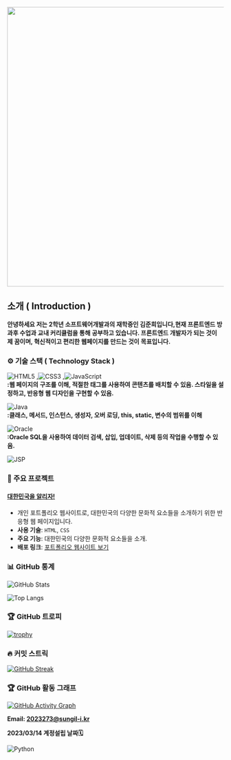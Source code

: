 

<p align="center">

<img src="https://github.com/user-attachments/assets/4f8185fc-2218-4057-ac3b-0fb54063a617"  width="650" />

</p>


<h2>소개 ( Introduction )</h2>

**안녕하세요 저는 2학년 소프트웨어개발과의 재학중인 김준희입니다,현재 프론트엔드 방과후 수업과 교내 커리큘럼을 통해 공부하고 있습니다. 프론트엔드 개발자가 되는 것이 제 꿈이며, 혁신적이고 편리한 웹페이지를 만드는 것이 목표입니다.**


### ⚙️ 기술 스택 ( Technology Stack )

![HTML5](https://img.shields.io/badge/-HTML5-E34F26?style=flat-square&logo=html5&logoColor=white)
,![CSS3](https://img.shields.io/badge/-CSS3-1572B6?style=flat-square&logo=css3&logoColor=white)
,![JavaScript](https://img.shields.io/badge/-JavaScript-F7DF1E?style=flat-square&logo=javascript&logoColor=black)<br>
**:웹 페이지의 구조를 이해, 적절한 태그를 사용하여 콘텐츠를 배치할 수 있음. 스타일을 설정하고, 반응형 웹 디자인을 구현할 수 있음.**



![Java](https://img.shields.io/badge/-Java-007396?style=flat-square&logo=java&logoColor=white)<br>
**:클래스, 메서드, 인스턴스, 생성자, 오버 로딩, this, static, 변수의 범위를 이해**


![Oracle](https://img.shields.io/badge/-Oracle-F80000?style=flat-square&logo=oracle&logoColor=white)<br>
**:Oracle SQL을 사용하여 데이터 검색, 삽입, 업데이트, 삭제 등의 작업을 수행할 수 있음.**

![JSP](https://img.shields.io/badge/-JSP-007396?style=flat-square&logo=java&logoColor=white)<br>



### 📌 주요 프로젝트

#### [대한민국을 알리자!](https://github.com/junhee23314/web/tree/main/%EB%8C%80%ED%95%9C%EB%AF%BC%EA%B5%AD%EC%9D%84%20%EC%95%8C%EB%A6%AC%EC%9E%90!%20(%EB%B0%98%EC%9D%91%ED%98%95)_21106)
- 개인 포트폴리오 웹사이트로, 대한민국의 다양한 문화적 요소들을 소개하기 위한 반응형 웹 페이지입니다.
- **사용 기술**: `HTML`, `CSS`
- **주요 기능**: 대한민국의 다양한 문화적 요소들을 소개. 
- **배포 링크**: [포트폴리오 웹사이트 보기](https://github.com/junhee23314/web/tree/main/%EB%8C%80%ED%95%9C%EB%AF%BC%EA%B5%AD%EC%9D%84%20%EC%95%8C%EB%A6%AC%EC%9E%90!%20(%EB%B0%98%EC%9D%91%ED%98%95)_21106)



### 📊 GitHub 통계

![GitHub Stats](https://github-readme-stats.vercel.app/api?username=junhee23314&show_icons=true&theme=radical)

![Top Langs](https://github-readme-stats.vercel.app/api/top-langs/?username=junhee23314&layout=compact&theme=radical)

### 🏆 GitHub 트로피
[![trophy](https://github-profile-trophy.vercel.app/?username=junhee23314&theme=onedark)](https://github.com/ryo-ma/github-profile-trophy)

### 🔥 커밋 스트릭
[![GitHub Streak](https://streak-stats.demolab.com/?user=YOUR_USERNAME&theme=dark)](https://git.io/streak-stats)

### 🏆 GitHub 활동 그래프
[![GitHub Activity Graph](https://github-readme-activity-graph.cyclic.app/graph?username=junhee23314&theme=react-dark)](https://github.com/ashutosh00710/github-readme-activity-graph)



**Email: 2023273@sungil-i.kr**
<!-- http://127.0.0.1:5500/opening.html - 진행중🛠️ -->

**2023/03/14 계정설립 날짜🗓️**

![Python](https://img.shields.io/badge/Python-3776AB?style=for-the-badge&logo=python&logoColor=white)

<!--
**junhee23314/junhee23314** is a ✨ _special_ ✨ repository because its `README
.md` (this file) appears on your GitHub profile.

Here are some ideas to get you star
ted:

- 🔭 I’m currently working on ...
- 🌱 I’m currently learning ...
- 👯 I’m looking to collaborate on ...
- 🤔 I’m looking for help with ...
- 💬 Ask me about ...
- 📫 How to reach me: ...
- 😄 Pronouns: ...
- ⚡ Fun fact: ...
-->
